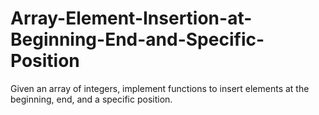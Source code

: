 # Array-Element-Insertion-at-Beginning-End-and-Specific-Position
Given an array of integers, implement functions to insert elements at the beginning, end, and a specific position.
